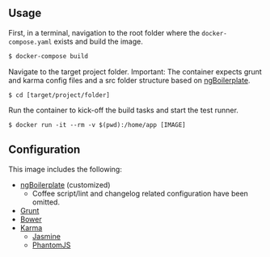## Usage
First, in a terminal, navigation to the root folder where the `docker-compose.yaml` exists and build the image. 

```bash
$ docker-compose build
```

Navigate to the target project folder. Important: The container expects grunt and karma config files and a src folder structure based on [ngBoilerplate](https://github.com/ngbp/ngbp). 

```
$ cd [target/project/folder]
```

Run the container to kick-off the build tasks and start the test runner.

```
$ docker run -it --rm -v $(pwd):/home/app [IMAGE]
```

## Configuration
This image includes the following:
- [ngBoilerplate](https://github.com/ngbp/ngbp) (customized)
    - Coffee script/lint and changelog related configuration have been omitted.
- [Grunt](http://gruntjs.com/)
- [Bower](https://bower.io/)
- [Karma](http://karma-runner.github.io/1.0/index.html)
    - [Jasmine](https://jasmine.github.io/)
    - [PhantomJS](http://phantomjs.org/)
